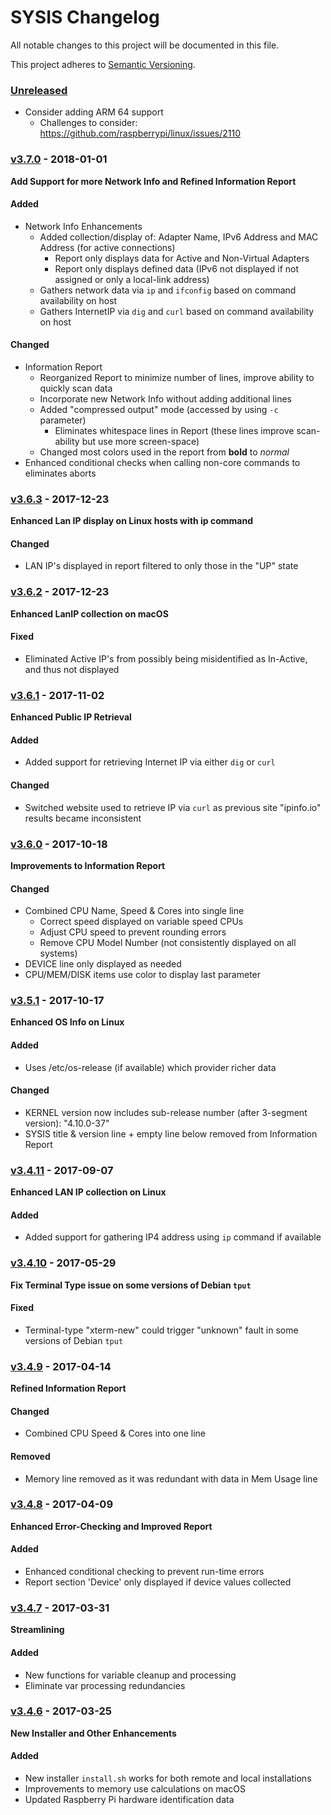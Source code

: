 
# SYSIS Changelog
All notable changes to this project will be documented in this file.

This project adheres to [Semantic Versioning](http://semver.org/spec/v2.0.0.html).

### [Unreleased]
- Consider adding ARM 64 support
  - Challenges to consider: https://github.com/raspberrypi/linux/issues/2110

### [v3.7.0] - 2018-01-01
**Add Support for more Network Info and Refined Information Report**

#### Added
- Network Info Enhancements
  - Added collection/display of: Adapter Name, IPv6 Address and MAC Address (for active connections)
    - Report only displays data for Active and Non-Virtual Adapters
    - Report only displays defined data (IPv6 not displayed if not assigned or only a local-link address)
  - Gathers network data via `ip` and `ifconfig` based on command availability on host
  - Gathers InternetIP via `dig` and `curl` based on command availability on host

#### Changed
- Information Report
  - Reorganized Report to minimize number of lines, improve ability to quickly scan data
  - Incorporate new Network Info without adding additional lines
  - Added "compressed output" mode (accessed by using `-c` parameter)
    - Eliminates whitespace lines in Report (these lines improve scan-ability but use more screen-space)
  - Changed most colors used in the report from **bold** to *normal*
- Enhanced conditional checks when calling non-core commands to eliminates aborts

### [v3.6.3] - 2017-12-23
**Enhanced Lan IP display on Linux hosts with ip command**

#### Changed
- LAN IP's displayed in report filtered to only those in the "UP" state

### [v3.6.2] - 2017-12-23
**Enhanced LanIP collection on macOS**
#### Fixed
- Eliminated Active IP's from possibly being misidentified as In-Active, and thus not displayed

### [v3.6.1] - 2017-11-02
**Enhanced Public IP Retrieval**
#### Added
- Added support for retrieving Internet IP via either `dig` or `curl`

#### Changed
- Switched website used to retrieve IP via `curl` as previous site "ipinfo.io" results became inconsistent

### [v3.6.0] - 2017-10-18
**Improvements to Information Report**
#### Changed
- Combined CPU Name, Speed & Cores into single line
  - Correct speed displayed on variable speed CPUs
  - Adjust CPU speed to prevent rounding errors
  - Remove CPU Model Number (not consistently displayed on all systems)
- DEVICE line only displayed as needed
- CPU/MEM/DISK items use color to display last parameter

### [v3.5.1] - 2017-10-17
**Enhanced OS Info on Linux**
#### Added
- Uses /etc/os-release (if available) which provider richer data

#### Changed
- KERNEL version now includes sub-release number (after 3-segment version): "4.10.0-37"
- SYSIS title & version line + empty line below removed from Information Report

### [v3.4.11] - 2017-09-07
**Enhanced LAN IP collection on Linux**
#### Added
- Added support for gathering IP4 address using `ip` command if available

### [v3.4.10] - 2017-05-29
**Fix Terminal Type issue on some versions of Debian `tput`**
#### Fixed
- Terminal-type "xterm-new" could trigger "unknown" fault in some versions of Debian `tput`

### [v3.4.9] - 2017-04-14
**Refined Information Report**
#### Changed
- Combined CPU Speed & Cores into one line

#### Removed
- Memory line removed as it was redundant with data in Mem Usage line

### [v3.4.8] - 2017-04-09
**Enhanced Error-Checking and Improved Report**
#### Added
- Enhanced conditional checking to prevent run-time errors
- Report section 'Device' only displayed if device values collected

### [v3.4.7] - 2017-03-31
**Streamlining**
#### Added
- New functions for variable cleanup and processing
- Eliminate var processing redundancies

### [v3.4.6] - 2017-03-25
**New Installer and Other Enhancements**
#### Added
- New installer `install.sh` works for both remote and local installations
- Improvements to memory use calculations on macOS
- Updated Raspberry Pi hardware identification data


[Unreleased]: https://github.com/robertpeteuil/sysis/compare/v3.7.0...develop
[v3.7.0]: https://github.com/robertpeteuil/sysis/compare/v3.6.3...v3.7.0
[v3.6.3]: https://github.com/robertpeteuil/sysis/compare/v3.6.2...v3.6.3
[v3.6.2]: https://github.com/robertpeteuil/sysis/compare/v3.6.1...v3.6.2
[v3.6.1]: https://github.com/robertpeteuil/sysis/compare/v3.6.0...v3.6.1
[v3.6.0]: https://github.com/robertpeteuil/sysis/compare/v3.5.1...v3.6.0
[v3.5.1]: https://github.com/robertpeteuil/sysis/compare/v3.4.11...v3.5.1
[v3.4.11]: https://github.com/robertpeteuil/sysis/compare/3.4.10...v3.4.11
[v3.4.10]: https://github.com/robertpeteuil/sysis/compare/v3.4.9...3.4.10
[v3.4.9]: https://github.com/robertpeteuil/sysis/compare/v3.4.8...v3.4.9
[v3.4.8]: https://github.com/robertpeteuil/sysis/compare/v3.4.7...v3.4.8
[v3.4.7]: https://github.com/robertpeteuil/sysis/compare/v3.4.6...v3.4.7
[v3.4.6]: https://github.com/robertpeteuil/sysis/compare/v3.4.0...v3.4.6
